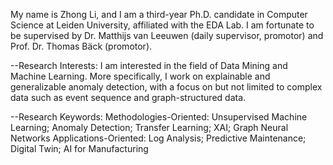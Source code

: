 My name is Zhong Li, and I am a third-year Ph.D. candidate in Computer Science at Leiden University, affiliated with the EDA Lab. I am fortunate  to be supervised  by Dr. Matthijs van Leeuwen (daily supervisor, promotor) and Prof. Dr. Thomas Bäck (promotor).

--Research Interests: I am interested in the field of Data Mining and Machine Learning. More specifically, I work on explainable and generalizable anomaly detection, with a focus on but not limited to complex data such as event sequence and graph-structured data. 

--Research Keywords: 
Methodologies-Oriented: Unsupervised Machine Learning; Anomaly Detection; Transfer Learning; XAI; Graph Neural Networks
Applications-Oriented: Log Analysis; Predictive Maintenance; Digital Twin; AI for Manufacturing
